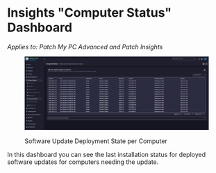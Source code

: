 # Insights "Computer Status" Dashboard

_Applies to: Patch My PC Advanced and Patch Insights_

<figure><img src="/_images/gitbook/image%20%28309%29.png" alt=""><figcaption><p>Software Update Deployment State per Computer</p></figcaption></figure>

In this dashboard you can see the last installation status for deployed software updates for computers needing the update.

